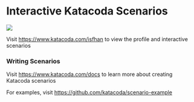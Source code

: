 # Interactive Katacoda Scenarios

[![](http://shields.katacoda.com/katacoda/isfhan/count.svg)](https://www.katacoda.com/isfhan "Get your profile on Katacoda.com")

Visit https://www.katacoda.com/isfhan to view the profile and interactive scenarios

### Writing Scenarios
Visit https://www.katacoda.com/docs to learn more about creating Katacoda scenarios

For examples, visit https://github.com/katacoda/scenario-example
